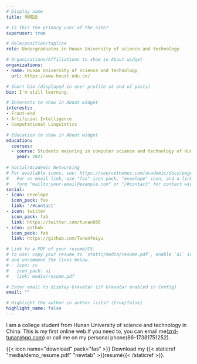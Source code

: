 ```yaml
---
# Display name
title: 周瑞迪

# Is this the primary user of the site?
superuser: true

# Role/position/tagline
role: Undergraduates in Hunan University of science and technology

# Organizations/Affiliations to show in About widget
organizations:
- name: Hunan University of science and technology
  url: https://www.hnust.edu.cn/

# Short bio (displayed in user profile at end of posts)
bio: I'm still learning. 

# Interests to show in About widget
interests:
- Front-end 
- Artificial Intelligence
- Computational Linguistics

# Education to show in About widget
education:
  courses:
  - course: Students majoring in computer science and technology of Hunan University of science and technology
    year: 2021
    
# Social/Academic Networking
# For available icons, see: https://sourcethemes.com/academic/docs/page-builder/#icons
#   For an email link, use "fas" icon pack, "envelope" icon, and a link in the
#   form "mailto:your-email@example.com" or "/#contact" for contact widget.
social:
- icon: envelope
  icon_pack: fas
  link: '/#contact'
- icon: twitter
  icon_pack: fab
  link: https://twitter.com/tunan666
- icon: github
  icon_pack: fab
  link: https://github.com/Tunanfeiyu

# Link to a PDF of your resume/CV.
# To use: copy your resume to `static/media/resume.pdf`, enable `ai` icons in `params.toml`, 
# and uncomment the lines below.
# - icon: cv
#   icon_pack: ai
#   link: media/resume.pdf

# Enter email to display Gravatar (if Gravatar enabled in Config)
email: ""

# Highlight the author in author lists? (true/false)
highlight_name: false
---
```


I am a college student from Hunan University of science and technology in China. This is my first online web.If you need to, you can email me(zrd-tunan@qq.com) or call me on my personal phone(86-17381751252).


{{< icon name="download" pack="fas" >}} Download my {{< staticref "media/demo_resume.pdf" "newtab" >}}resumé{{< /staticref >}}.
